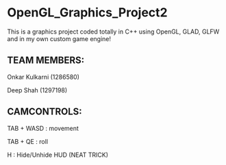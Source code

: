 # OpenGL_Graphics_Project2
This is a graphics project coded totally in C++ using OpenGL, GLAD, GLFW and in my own custom game engine!

## TEAM MEMBERS: 
Onkar Kulkarni (1286580)

Deep Shah (1297198)

## CAMCONTROLS: 
TAB + WASD : movement

TAB + QE : roll

H : Hide/Unhide HUD (NEAT TRICK)
